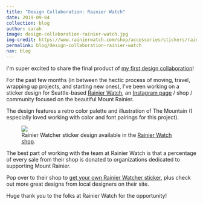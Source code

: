 ```yaml
---
title: "Design Collaboration: Rainier Watch"
date: 2019-09-04
collection: blog
author: sarah
image: design-collaboration-rainier-watch.jpg
img-credit: https://www.rainierwatch.com/shop/accessories/stickers/rainier-watcher-badge-sticker/
permalink: blog/design-collaboration-rainier-watch
nav: blog
---
```


I'm super excited to share the final product of <a href="https://www.rainierwatch.com/shop/accessories/stickers/rainier-watcher-badge-sticker/" target="____blank">my first design collaboration</a>!

For the past few months (in between the hectic process of moving, travel, wrapping up projects, and starting new ones), I've been working on a sticker design for Seattle-based <a href="https://www.rainierwatch.com/" target="____blank">Rainier Watch</a>, an <a href="https://www.instagram.com/mtrainierwatch/" target="____blank">Instagram page</a> / shop / community focused on the beautiful Mount Rainier.

The design features a retro color palette and illustration of The Mountain (I especially loved working with color and font pairings for this project).

<figure class="fullwidth">
  <img src="{{site.baseurl}}/assets/img/blogimages/rainier-watcher-sticker.jpg">
  <figcaption>Rainier Watcher sticker design available in the <a href="https://www.rainierwatch.com/shop/accessories/stickers/rainier-watcher-badge-sticker/" target="____blank">Rainier Watch shop</a>.</figcaption>
</figure>

The best part of working with the team at Rainier Watch is that a percentage of every sale from their shop is donated to organizations dedicated to supporting Mount Rainier.

Pop over to their shop to <a href="https://www.rainierwatch.com/shop/accessories/stickers/rainier-watcher-badge-sticker/" target="____blank">get your own Rainier Watcher sticker</a>, plus check out more great designs from local designers on their site.

Huge thank you to the folks at Rainier Watch for the opportunity!
